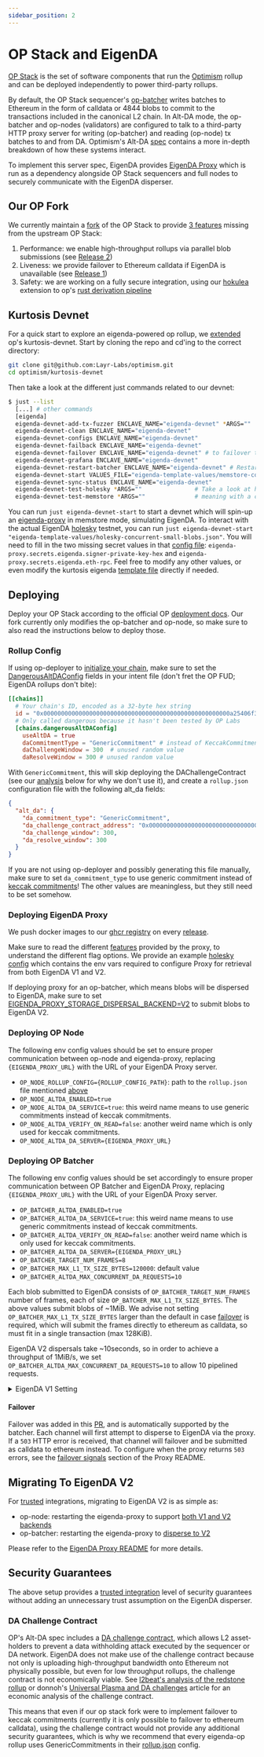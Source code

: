 ```yaml
---
sidebar_position: 2
---
```


# OP Stack and EigenDA

[OP Stack](https://github.com/ethereum-optimism/optimism) is the set of software
components that run the [Optimism](https://l2beat.com/scaling/projects/op-mainnet) rollup and can be
deployed independently to power third-party rollups.

By default, the OP Stack sequencer's [op-batcher](https://github.com/ethereum-optimism/optimism/tree/develop/op-batcher) writes batches to Ethereum in the form of calldata or 4844 blobs to commit to the transactions included in the canonical L2 chain. In Alt-DA mode, the op-batcher and op-nodes (validators) are configured to talk to a third-party HTTP proxy server for writing (op-batcher) and reading (op-node) tx batches to and from DA. Optimism's Alt-DA [spec](https://specs.optimism.io/experimental/alt-da.html) contains a more in-depth breakdown of how these systems interact.

To implement this server spec, EigenDA provides [EigenDA Proxy](../../eigenda-proxy/eigenda-proxy.md) which is run as a dependency alongside OP Stack sequencers and full nodes to securely communicate with the EigenDA disperser.

## Our OP Fork

We currently maintain a [fork](https://github.com/Layr-Labs/optimism) of the OP Stack to provide [3 features](https://github.com/Layr-Labs/optimism?tab=readme-ov-file#fork-features) missing from the upstream OP Stack:
1. Performance: we enable high-throughput rollups via parallel blob submissions (see [Release 2](https://github.com/Layr-Labs/optimism/releases/tag/op-node%2Fv1.11.1-eigenda.2))
2. Liveness: we provide failover to Ethereum calldata if EigenDA is unavailable (see [Release 1](https://github.com/Layr-Labs/optimism/releases/tag/op-node%2Fv1.11.1-eigenda.1))
3. Safety: we are working on a fully secure integration, using our [hokulea](https://github.com/Layr-Labs/hokulea) extension to op's [rust derivation pipeline](https://github.com/op-rs/kona)

## Kurtosis Devnet

For a quick start to explore an eigenda-powered op rollup, we [extended](https://github.com/Layr-Labs/optimism/tree/eigenda-develop/kurtosis-devnet) op's kurtosis-devnet. Start by cloning the repo and cd'ing to the correct directory:
```bash
git clone git@github.com:Layr-Labs/optimism.git
cd optimism/kurtosis-devnet
```
Then take a look at the different just commands related to our devnet:
```bash
$ just --list
  [...] # other commands
  [eigenda]
  eigenda-devnet-add-tx-fuzzer ENCLAVE_NAME="eigenda-devnet" *ARGS=""
  eigenda-devnet-clean ENCLAVE_NAME="eigenda-devnet"
  eigenda-devnet-configs ENCLAVE_NAME="eigenda-devnet"
  eigenda-devnet-failback ENCLAVE_NAME="eigenda-devnet"
  eigenda-devnet-failover ENCLAVE_NAME="eigenda-devnet" # to failover to ethDA. Use `eigenda-devnet-failback` to revert.
  eigenda-devnet-grafana ENCLAVE_NAME="eigenda-devnet"
  eigenda-devnet-restart-batcher ENCLAVE_NAME="eigenda-devnet" # Restart batcher with new flags or image.
  eigenda-devnet-start VALUES_FILE="eigenda-template-values/memstore-concurrent-large-blobs.json" ENCLAVE_PREFIX="eigenda" # We also start a tx-fuzzer separately, since the optimism-package doesn't currently have that configurable as part of its package.
  eigenda-devnet-sync-status ENCLAVE_NAME="eigenda-devnet"
  eigenda-devnet-test-holesky *ARGS=""               # Take a look at how CI does it in .github/workflows/kurtosis-devnet.yml .
  eigenda-devnet-test-memstore *ARGS=""              # meaning with a config file in eigenda-template-values/memstore-* .
```

You can run `just eigenda-devnet-start` to start a devnet which will spin-up an [eigenda-proxy](../../eigenda-proxy/eigenda-proxy.md) in memstore mode, simulating EigenDA. To interact with the actual EigenDA [holesky](../../../networks/holesky.md) testnet, you can run `just eigenda-devnet-start "eigenda-template-values/holesky-concurrent-small-blobs.json"`. You will need to fill in the two missing secret values in that [config file](https://github.com/Layr-Labs/optimism/blob/e1d636081550caacae42d88b79404899f0e45888/kurtosis-devnet/eigenda-template-values/holesky-concurrent-small-blobs.json): `eigenda-proxy.secrets.eigenda.signer-private-key-hex` and `eigenda-proxy.secrets.eigenda.eth-rpc`. Feel free to modify any other values, or even modify the kurtosis eigenda [template file](https://github.com/Layr-Labs/optimism/blob/e1d636081550caacae42d88b79404899f0e45888/kurtosis-devnet/eigenda.yaml) directly if needed.

## Deploying

Deploy your OP Stack according to the official OP [deployment docs](https://docs.optimism.io/builders/chain-operators/tutorials/create-l2-rollup). Our fork currently only modifies the op-batcher and op-node, so make sure to also read the instructions below to deploy those.

### Rollup Config

If using op-deployer to [initialize your chain](https://docs.optimism.io/operators/chain-operators/tools/op-deployer#init-configure-your-chain), make sure to set the [DangerousAltDAConfig](https://github.com/ethereum-optimism/optimism/blob/d474182026cb0a56874c1c2658849f7a1951b55d/op-deployer/pkg/deployer/state/chain_intent.go#L69) fields in your intent file (don't fret the OP FUD; EigenDA rollups don't bite):

```toml
[[chains]]
  # Your chain's ID, encoded as a 32-byte hex string
  id = "0x00000000000000000000000000000000000000000000000000000a25406f3e60"
  # Only called dangerous because it hasn't been tested by OP Labs
  [chains.dangerousAltDAConfig]
    useAltDA = true
    daCommitmentType = "GenericCommitment" # instead of KeccakCommitment
    daChallengeWindow = 300  # unused random value
    daResolveWindow = 300 # unused random value
```

With `GenericCommitment`, this will skip deploying the DAChallengeContract (see our [analysis](#da-challenge-contract) below for why we don't use it), and create a `rollup.json` configuration file with the following alt_da fields:

```json
{
  "alt_da": {
    "da_commitment_type": "GenericCommitment",
    "da_challenge_contract_address": "0x0000000000000000000000000000000000000000",
    "da_challenge_window": 300,
    "da_resolve_window": 300
  }
}
```

If you are not using op-deployer and possibly generating this file manually, make sure to set `da_commitment_type` to use generic commitment instead of [keccak commitments](https://specs.optimism.io/experimental/alt-da.html#input-commitment-submission)! The other values are meaningless, but they still need to be set somehow.

### Deploying EigenDA Proxy

We push docker images to our [ghcr registry](https://github.com/Layr-Labs/eigenda-proxy/pkgs/container/eigenda-proxy) on every [release](https://github.com/Layr-Labs/eigenda-proxy/releases).

Make sure to read the different [features](https://github.com/Layr-Labs/eigenda-proxy?tab=readme-ov-file#features-and-configuration-options-flagsenv-vars) provided by the proxy, to understand the different flag options. We provide an example [holesky config](https://github.com/Layr-Labs/eigenda-proxy/blob/5f887a68889437d88cd1d39c45c1327f78cd74a4/.env.exampleV1AndV2.holesky) which contains the env vars required to configure Proxy for retrieval from both EigenDA V1 and V2.

If deploying proxy for an op-batcher, which means blobs will be dispersed to EigenDA, make sure to set [EIGENDA_PROXY_STORAGE_DISPERSAL_BACKEND=V2](https://github.com/Layr-Labs/eigenda-proxy/blob/5f887a68889437d88cd1d39c45c1327f78cd74a4/.env.exampleV1AndV2.holesky#L106) to submit blobs to EigenDA V2.

### Deploying OP Node

The following env config values should be set to ensure proper communication between op-node and eigenda-proxy, replacing `{EIGENDA_PROXY_URL}` with the URL of your EigenDA Proxy server.

- `OP_NODE_ROLLUP_CONFIG={ROLLUP_CONFIG_PATH}`: path to the `rollup.json` file mentioned [above](#rollup-config)
- `OP_NODE_ALTDA_ENABLED=true`
- `OP_NODE_ALTDA_DA_SERVICE=true`: this weird name means to use generic commitments instead of keccak commitments.
- `OP_NODE_ALTDA_VERIFY_ON_READ=false`: another weird name which is only used for keccak commitments.
- `OP_NODE_ALTDA_DA_SERVER={EIGENDA_PROXY_URL}`

### Deploying OP Batcher

The following env config values should be set accordingly to ensure proper communication between OP Batcher and EigenDA Proxy, replacing `{EIGENDA_PROXY_URL}` with the URL of your EigenDA Proxy server.

- `OP_BATCHER_ALTDA_ENABLED=true`
- `OP_BATCHER_ALTDA_DA_SERVICE=true`: this weird name means to use generic commitments instead of keccak commitments.
- `OP_BATCHER_ALTDA_VERIFY_ON_READ=false`: another weird name which is only used for keccak commitments.
- `OP_BATCHER_ALTDA_DA_SERVER={EIGENDA_PROXY_URL}`
- `OP_BATCHER_TARGET_NUM_FRAMES=8`
- `OP_BATCHER_MAX_L1_TX_SIZE_BYTES=120000`: default value
- `OP_BATCHER_ALTDA_MAX_CONCURRENT_DA_REQUESTS=10`

Each blob submitted to EigenDA consists of `OP_BATCHER_TARGET_NUM_FRAMES` number of frames, each of size `OP_BATCHER_MAX_L1_TX_SIZE_BYTES`. The above values submit blobs of ~1MiB. We advise not setting `OP_BATCHER_MAX_L1_TX_SIZE_BYTES` larger than the default in case [failover](#failover) is required, which will submit the frames directly to ethereum as calldata, so must fit in a single transaction (max 128KiB).

EigenDA V2 dispersals take ~10seconds, so in order to achieve a throughput of 1MiB/s, we set `OP_BATCHER_ALTDA_MAX_CONCURRENT_DA_REQUESTS=10` to allow 10 pipelined requests. 

<!-- details creates a dropdown menu -->
<details>
<summary>EigenDA V1 Setting</summary>
EigenDA V1, because of its blocking calls, required setting `OP_BATCHER_ALTDA_MAX_CONCURRENT_DA_REQUESTS=1320` to achieve 1MiB/s throughput. This is because blob dispersals on EigenDA V1 mainnet take ~10 mins for batching and 12 mins for Ethereum finality, which means a blob submitted to the eigenda-proxy could take up to 22 mins before returning. Thus, assuming blobs of 1MiB/s by setting `OP_BATCHER_TARGET_NUM_FRAMES=8`, in order to reach a throughput of 1MiB/s, which means 8 requests per second each blocking for possibly up to 22mins, we would need to send up to `60*22=1320` parallel requests.
</details>

#### **Failover**

Failover was added in this [PR](https://github.com/Layr-Labs/optimism/pull/34), and is automatically supported by the batcher. Each channel will first attempt to disperse to EigenDA via the proxy. If a `503` HTTP error is received, that channel will failover and be submitted as calldata to ethereum instead. To configure when the proxy returns `503` errors, see the [failover signals](https://github.com/Layr-Labs/eigenda-proxy?tab=readme-ov-file#failover-signals-) section of the Proxy README.

## Migrating To EigenDA V2

For [trusted](../integrations-overview.md#trusted-integration) integrations, migrating to EigenDA V2 is as simple as:
- op-node: restarting the eigenda-proxy to support [both V1 and V2 backends](https://github.com/Layr-Labs/eigenda-proxy/blob/5f887a68889437d88cd1d39c45c1327f78cd74a4/.env.exampleV1AndV2.holesky#L102)
- op-batcher: restarting the eigenda-proxy to [disperse to V2](https://github.com/Layr-Labs/eigenda-proxy/blob/5f887a68889437d88cd1d39c45c1327f78cd74a4/.env.exampleV1AndV2.holesky#L106)

Please refer to the [EigenDA Proxy README](https://github.com/Layr-Labs/eigenda-proxy?tab=readme-ov-file#migrating-from-eigenda-v1-to-v2) for more details.

## Security Guarantees

The above setup provides a [trusted integration](../integrations-overview.md#trusted-integration) level of security guarantees without adding an unnecessary trust assumption on the EigenDA disperser.

### DA Challenge Contract

OP's Alt-DA spec includes a [DA challenge contract](https://specs.optimism.io/experimental/alt-da.html#data-availability-challenge-contract), which allows L2 asset-holders to prevent a data withholding attack executed by the sequencer or DA network. EigenDA does not make use of the challenge contract because not only is uploading high-throughput bandwidth onto Ethereum not physically possible, but even for low throughput rollups, the challenge contract is not economically viable. See [l2beat's analysis of the redstone rollup](https://l2beat.com/scaling/projects/redstone#da-layer-risk-analysis) or donnoh's [Universal Plasma and DA challenges](https://ethresear.ch/t/universal-plasma-and-da-challenges/18629) article for an economic analysis of the challenge contract.

This means that even if our op stack fork were to implement failover to keccak commitments (currently it is only possible to failover to ethereum calldata), using the challenge contract would not provide any additional security guarantees, which is why we recommend that every eigenda-op rollup uses GenericCommitments in their [rollup.json](#deploying-op-node) config.